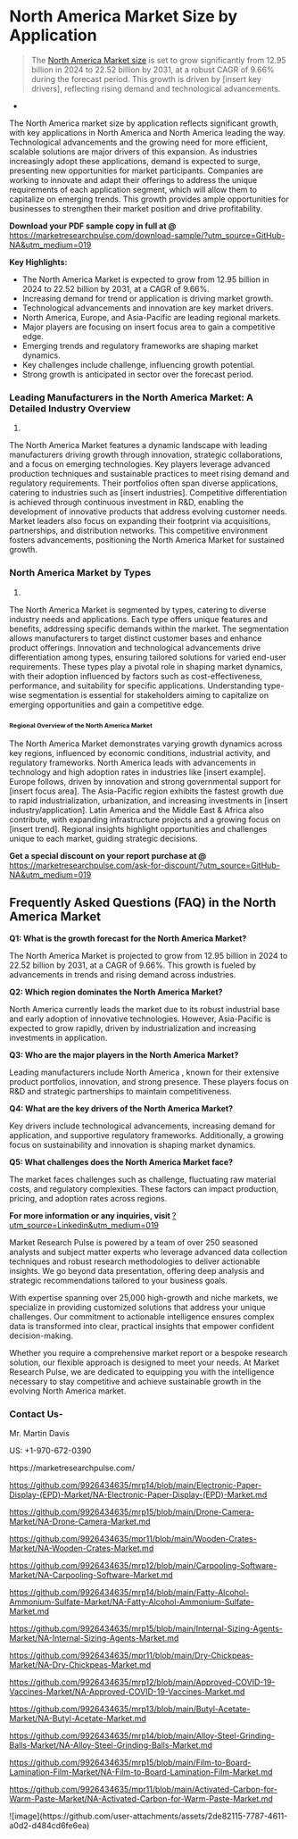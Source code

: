 <h1>North America  Market&nbsp;Size by Application</h1><blockquote><p>The <a href="https://marketresearchpulse.com/download-sample/?utm_source=GitHub-NA&amp;utm_medium=019">North America  Market size</a> is set to grow significantly from 12.95 billion in 2024 to 22.52 billion by 2031, at a robust CAGR of 9.66% during the forecast period. This growth is driven by [insert key drivers], reflecting rising demand and technological advancements.</p></blockquote><ul><li></li></ul><p>The North America  market size by application reflects significant growth, with key applications in North America  and North America  leading the way. Technological advancements and the growing need for more efficient, scalable solutions are major drivers of this expansion. As industries increasingly adopt these applications, demand is expected to surge, presenting new opportunities for market participants. Companies are working to innovate and adapt their offerings to address the unique requirements of each application segment, which will allow them to capitalize on emerging trends. This growth provides ample opportunities for businesses to strengthen their market position and drive profitability.</p><p><strong>Download your PDF sample copy in full at @ </strong><a href="https://marketresearchpulse.com/download-sample/?utm_source=GitHub-NA&amp;utm_medium=019">https://marketresearchpulse.com/download-sample/?utm_source=GitHub-NA&amp;utm_medium=019</a></p><p><strong>Key Highlights: </strong></p><ul><li>The North America  Market is expected to grow from 12.95 billion in 2024 to 22.52 billion by 2031, at a CAGR of 9.66%.</li><li>Increasing demand for trend or application is driving market growth.</li><li>Technological advancements and innovation are key market drivers.</li><li>North America, Europe, and Asia-Pacific are leading regional markets.</li><li>Major players are focusing on insert focus area to gain a competitive edge.</li><li>Emerging trends and regulatory frameworks are shaping market dynamics.</li><li>Key challenges include challenge, influencing growth potential.</li><li>Strong growth is anticipated in sector over the forecast period.</li></ul><h3>Leading Manufacturers in the North America  Market: A Detailed Industry Overview</h3><ol><li></li></ol><div class="flex max-w-full flex-col flex-grow"><div class="min-h-8 text-message flex w-full flex-col items-end gap-2 whitespace-normal break-words [.text-message+&amp;]:mt-5" dir="auto" data-message-author-role="assistant" data-message-id="fd8432e4-4910-450d-b182-61b7bfb0a01f" data-message-model-slug="gpt-4o"><div class="flex w-full flex-col gap-1 empty:hidden first:pt-[3px]"><div class="markdown prose w-full break-words dark:prose-invert light"><p>The North America  Market features a dynamic landscape with leading manufacturers driving growth through innovation, strategic collaborations, and a focus on emerging technologies. Key players leverage advanced production techniques and sustainable practices to meet rising demand and regulatory requirements. Their portfolios often span diverse applications, catering to industries such as [insert industries]. Competitive differentiation is achieved through continuous investment in R&amp;D, enabling the development of innovative products that address evolving customer needs. Market leaders also focus on expanding their footprint via acquisitions, partnerships, and distribution networks. This competitive environment fosters advancements, positioning the North America  Market for sustained growth.</p></div></div></div></div><h3>North America  Market by Types</h3><ol><li></li></ol><div class="flex max-w-full flex-col flex-grow"><div class="min-h-8 text-message flex w-full flex-col items-end gap-2 whitespace-normal break-words [.text-message+&amp;]:mt-5" dir="auto" data-message-author-role="assistant" data-message-id="084470be-0bb7-4664-bddf-5156b4f41249" data-message-model-slug="gpt-4o-mini"><div class="flex w-full flex-col gap-1 empty:hidden first:pt-[3px]"><div class="markdown prose w-full break-words dark:prose-invert light"><p>The North America  Market is segmented by types, catering to diverse industry needs and applications. Each type offers unique features and benefits, addressing specific demands within the market. The segmentation allows manufacturers to target distinct customer bases and enhance product offerings. Innovation and technological advancements drive differentiation among types, ensuring tailored solutions for varied end-user requirements. These types play a pivotal role in shaping market dynamics, with their adoption influenced by factors such as cost-effectiveness, performance, and suitability for specific applications. Understanding type-wise segmentation is essential for stakeholders aiming to capitalize on emerging opportunities and gain a competitive edge.</p></div></div></div></div><h3><span style="font-size: 11px;">Regional Overview of the North America  Market</span></h3><div class="flex max-w-full flex-col flex-grow"><div class="min-h-8 text-message flex w-full flex-col items-end gap-2 whitespace-normal break-words [.text-message+&amp;]:mt-5" dir="auto" data-message-author-role="assistant" data-message-id="e9038762-ce64-4e30-91c9-9bd413514231" data-message-model-slug="gpt-4o-mini"><div class="flex w-full flex-col gap-1 empty:hidden first:pt-[3px]"><div class="markdown prose w-full break-words dark:prose-invert light"><p>The North America  Market demonstrates varying growth dynamics across key regions, influenced by economic conditions, industrial activity, and regulatory frameworks. North America leads with advancements in technology and high adoption rates in industries like [insert example]. Europe follows, driven by innovation and strong governmental support for [insert focus area]. The Asia-Pacific region exhibits the fastest growth due to rapid industrialization, urbanization, and increasing investments in [insert industry/application]. Latin America and the Middle East &amp; Africa also contribute, with expanding infrastructure projects and a growing focus on [insert trend]. Regional insights highlight opportunities and challenges unique to each market, guiding strategic decisions.</p></div></div></div></div><p><strong>Get a special discount on your report purchase at @ </strong><a href="https://marketresearchpulse.com/ask-for-discount/?utm_source=GitHub-NA&amp;utm_medium=019">https://marketresearchpulse.com/ask-for-discount/?utm_source=GitHub-NA&amp;utm_medium=019</a></p><h2>Frequently Asked Questions (FAQ) in the North America  Market</h2><p><strong>Q1: What is the growth forecast for the North America  Market?</strong></p><p>The North America  Market is projected to grow from 12.95 billion in 2024 to 22.52 billion by 2031, at a CAGR of 9.66%. This growth is fueled by advancements in trends and rising demand across industries.</p><p><strong>Q2: Which region dominates the North America  Market?</strong></p><p>North America currently leads the market due to its robust industrial base and early adoption of innovative technologies. However, Asia-Pacific is expected to grow rapidly, driven by industrialization and increasing investments in application.</p><p><strong>Q3: Who are the major players in the North America  Market?</strong></p><p>Leading manufacturers include North America , known for their extensive product portfolios, innovation, and strong presence. These players focus on R&amp;D and strategic partnerships to maintain competitiveness.</p><p><strong>Q4: What are the key drivers of the North America  Market?</strong></p><p>Key drivers include technological advancements, increasing demand for application, and supportive regulatory frameworks. Additionally, a growing focus on sustainability and innovation is shaping market dynamics.</p><p><strong>Q5: What challenges does the North America  Market face?</strong></p><p>The market faces challenges such as challenge, fluctuating raw material costs, and regulatory complexities. These factors can impact production, pricing, and adoption rates across regions.</p><p><strong>For more information or any inquiries, visit&nbsp;</strong><a href="?utm_source=Linkedin&utm_medium=019">?utm_source=Linkedin&utm_medium=019</a></p><p>Market Research Pulse is powered by a team of over 250 seasoned analysts and subject matter experts who leverage advanced data collection techniques and robust research methodologies to deliver actionable insights. We go beyond data presentation, offering deep analysis and strategic recommendations tailored to your business goals.</p><p>With expertise spanning over 25,000 high-growth and niche markets, we specialize in providing customized solutions that address your unique challenges. Our commitment to actionable intelligence ensures complex data is transformed into clear, practical insights that empower confident decision-making.</p><p>Whether you require a comprehensive market report or a bespoke research solution, our flexible approach is designed to meet your needs. At Market Research Pulse, we are dedicated to equipping you with the intelligence necessary to stay competitive and achieve sustainable growth in the evolving North America  market.</p><h3><strong>Contact Us-</strong></h3><p>Mr. Martin Davis</p><p>US: +1-970-672-0390</p><p>https://marketresearchpulse.com/</p><p><a href="https://github.com/9926434635/mrp14/blob/main/Electronic-Paper-Display-(EPD)-Market/NA-Electronic-Paper-Display-(EPD)-Market.md">https://github.com/9926434635/mrp14/blob/main/Electronic-Paper-Display-(EPD)-Market/NA-Electronic-Paper-Display-(EPD)-Market.md</a></p><p><a href="https://github.com/9926434635/mrp15/blob/main/Drone-Camera-Market/NA-Drone-Camera-Market.md">https://github.com/9926434635/mrp15/blob/main/Drone-Camera-Market/NA-Drone-Camera-Market.md</a></p><p><a href="https://github.com/9926434635/mpr11/blob/main/Wooden-Crates-Market/NA-Wooden-Crates-Market.md">https://github.com/9926434635/mpr11/blob/main/Wooden-Crates-Market/NA-Wooden-Crates-Market.md</a></p><p><a href="https://github.com/9926434635/mrp12/blob/main/Carpooling-Software-Market/NA-Carpooling-Software-Market.md">https://github.com/9926434635/mrp12/blob/main/Carpooling-Software-Market/NA-Carpooling-Software-Market.md</a></p><p><a href="https://github.com/9926434635/mrp14/blob/main/Fatty-Alcohol-Ammonium-Sulfate-Market/NA-Fatty-Alcohol-Ammonium-Sulfate-Market.md">https://github.com/9926434635/mrp14/blob/main/Fatty-Alcohol-Ammonium-Sulfate-Market/NA-Fatty-Alcohol-Ammonium-Sulfate-Market.md</a></p><p><a href="https://github.com/9926434635/mrp15/blob/main/Internal-Sizing-Agents-Market/NA-Internal-Sizing-Agents-Market.md">https://github.com/9926434635/mrp15/blob/main/Internal-Sizing-Agents-Market/NA-Internal-Sizing-Agents-Market.md</a></p><p><a href="https://github.com/9926434635/mpr11/blob/main/Dry-Chickpeas-Market/NA-Dry-Chickpeas-Market.md">https://github.com/9926434635/mpr11/blob/main/Dry-Chickpeas-Market/NA-Dry-Chickpeas-Market.md</a></p><p><a href="https://github.com/9926434635/mrp12/blob/main/Approved-COVID-19-Vaccines-Market/NA-Approved-COVID-19-Vaccines-Market.md">https://github.com/9926434635/mrp12/blob/main/Approved-COVID-19-Vaccines-Market/NA-Approved-COVID-19-Vaccines-Market.md</a></p><p><a href="https://github.com/9926434635/mrp13/blob/main/Butyl-Acetate-Market/NA-Butyl-Acetate-Market.md">https://github.com/9926434635/mrp13/blob/main/Butyl-Acetate-Market/NA-Butyl-Acetate-Market.md</a></p><p><a href="https://github.com/9926434635/mrp14/blob/main/Alloy-Steel-Grinding-Balls-Market/NA-Alloy-Steel-Grinding-Balls-Market.md">https://github.com/9926434635/mrp14/blob/main/Alloy-Steel-Grinding-Balls-Market/NA-Alloy-Steel-Grinding-Balls-Market.md</a></p><p><a href="https://github.com/9926434635/mrp15/blob/main/Film-to-Board-Lamination-Film-Market/NA-Film-to-Board-Lamination-Film-Market.md">https://github.com/9926434635/mrp15/blob/main/Film-to-Board-Lamination-Film-Market/NA-Film-to-Board-Lamination-Film-Market.md</a></p><p><a href="https://github.com/9926434635/mpr11/blob/main/Activated-Carbon-for-Warm-Paste-Market/NA-Activated-Carbon-for-Warm-Paste-Market.md">https://github.com/9926434635/mpr11/blob/main/Activated-Carbon-for-Warm-Paste-Market/NA-Activated-Carbon-for-Warm-Paste-Market.md</a></p>
![image](https://github.com/user-attachments/assets/2de82115-7787-4611-a0d2-d484cd6fe6ea)
